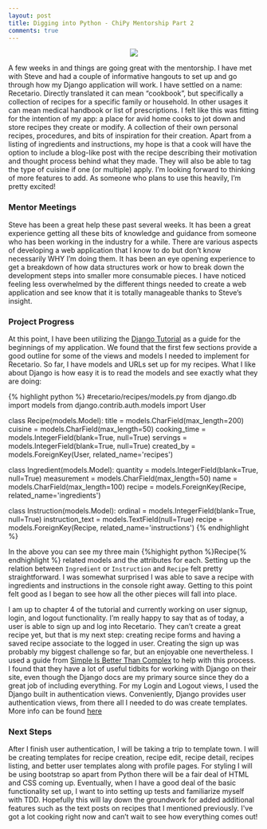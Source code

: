 ```yaml
---
layout: post
title: Digging into Python - ChiPy Mentorship Part 2
comments: true
---
```

<p align="center">
  <img src="https://upload.wikimedia.org/wikipedia/commons/thumb/9/9b/CasBombu-recetario.jpg/382px-CasBombu-recetario.jpg">
</p>

A few weeks in and things are going great with the mentorship.  I have met with Steve and had a couple of informative hangouts to set up and go through how my Django application will work. I have settled on a name: Recetario. Directly translated it can mean “cookbook”, but specifically a collection of recipes for a specific family or household. In other usages it can mean medical handbook or list of prescriptions.  I felt like this was fitting for the intention of my app: a place for avid home cooks to jot down and store recipes they create or modify.  A collection of their own personal recipes, procedures, and bits of inspiration for their creation.  Apart from a listing of ingredients and instructions, my hope is that a cook will have the option to include a blog-like post with the recipe describing their motivation and thought process behind what they made. They will also be able to tag the type of cuisine if one (or multiple) apply. I’m looking forward to thinking of more features to add. As someone who plans to use this heavily, I’m pretty excited!

### Mentor Meetings

Steve has been a great help these past several weeks.  It has been a great experience getting all these bits of knowledge and guidance from someone who has been working in the industry for a while.  There are various aspects of developing a web application that I know to do but don’t know necessarily WHY I’m doing them. It has been an eye opening experience to get a breakdown of how data structures work or how to break down the development steps into smaller more consumable pieces. I have noticed feeling less overwhelmed by the different things needed to create a web application and see know that it is totally manageable thanks to Steve’s insight.

### Project Progress

At this point, I have been utilizing the [Django Tutorial]( https://docs.djangoproject.com/en/1.11/intro/tutorial01/) as a guide for the beginnings of my application. We found that the first few sections provide a good outline for some of the views and models I needed to implement for Recetario. So far, I have models and URLs set up for my recipes.  What I like about Django is how easy it is to read the models and see exactly what they are doing:

{% highlight python %}
#recetario/recipes/models.py
from django.db import models
from django.contrib.auth.models import User

class Recipe(models.Model):
    title = models.CharField(max_length=200)
    cuisine = models.CharField(max_length=50)
    cooking_time = models.IntegerField(blank=True, null=True)
    servings = models.IntegerField(blank=True, null=True)
    created_by = models.ForeignKey(User, related_name='recipes')

class Ingredient(models.Model):
    quantity = models.IntegerField(blank=True, null=True)
    measurement = models.CharField(max_length=50)
    name = models.CharField(max_length=100)
    recipe = models.ForeignKey(Recipe, related_name='ingredients')

class Instruction(models.Model):
    ordinal = models.IntegerField(blank=True, null=True)
    instruction_text = models.TextField(null=True)
    recipe = models.ForeignKey(Recipe, related_name='instructions')
{% endhighlight %}

In the above you can see my three main {%highight python %}Recipe{% endhighlight %} related models and the attributes for each. Setting up the relation between `Ingredient` or `Instruction` and `Recipe` felt pretty straightforward. I was somewhat surprised I was able to save a recipe with ingredients and instructions in the console right away. Getting to this point felt good as I began to see how all the other pieces will fall into place.

I am up to chapter 4 of the tutorial and currently working on user signup, login, and logout functionality. I’m really happy to say that as of today, a user is able to sign up and log into Recetario. They can’t create a great recipe yet, but that is my next step: creating recipe forms and having a saved recipe associate to the logged in user.  Creating the sign up was probably my biggest challenge so far, but an enjoyable one nevertheless.  I used a guide from [Simple Is Better Than Complex]( https://simpleisbetterthancomplex.com/) to help with this process. I found that they have a lot of useful tidbits for working with Django on their site, even though the Django docs are my primary source since they do a great job of including everything.  For my Login and Logout views, I used the Django built in authentication views. Conveniently, Django provides user authentication views, from there all I needed to do was create templates.  More info can be found [here]( https://docs.djangoproject.com/en/1.11/topics/auth/default/#module-django.contrib.auth.views)

### Next Steps
After I finish user authentication, I will be taking a trip to template town. I will be creating templates for recipe creation, recipe edit, recipe detail, recipes listing, and better user templates along with profile pages.  For styling I will be using bootstrap so apart from Python there will be a fair deal of HTML and CSS coming up. 
Eventually, when I have a good deal of the basic functionality set up, I want to into setting up tests and familiarize myself with TDD. Hopefully this will lay down the groundwork for added additional features such as the text posts on recipes that I mentioned previously. I've got a lot cooking right now and can’t wait to see how everything comes out!

